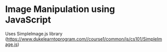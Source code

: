 # Image Manipulation using JavaScript

Uses SimpleImage.js library (https://www.dukelearntoprogram.com//course1/common/js/cs101/SimpleImage.js)
